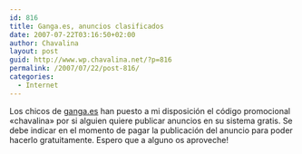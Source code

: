 ```yaml
---
id: 816
title: Ganga.es, anuncios clasificados
date: 2007-07-22T03:16:50+02:00
author: Chavalina
layout: post
guid: http://www.wp.chavalina.net/?p=816
permalink: /2007/07/22/post-816/
categories:
  - Internet
---
```

Los chicos de <a href="http://ganga.es/" target="_blank">ganga.es</a> han puesto a mi disposición el código promocional «chavalina» por si alguien quiere publicar anuncios en su sistema gratis. Se debe indicar en el momento de pagar la publicación del anuncio para poder hacerlo gratuitamente. Espero que a alguno os aproveche!
